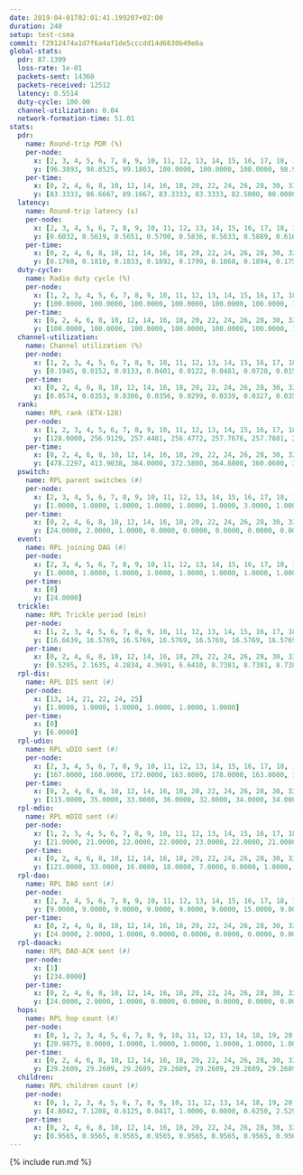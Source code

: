```yaml
---
date: 2019-04-01T02:01:41.199207+02:00
duration: 240
setup: test-csma
commit: f2912474a1d7f6a4af1de5cccdd14d6630b49e6a
global-stats:
  pdr: 87.1309
  loss-rate: 1e-01
  packets-sent: 14360
  packets-received: 12512
  latency: 0.5514
  duty-cycle: 100.00
  channel-utilization: 0.04
  network-formation-time: 51.01
stats:
  pdr:
    name: Round-trip PDR (%)
    per-node:
      x: [2, 3, 4, 5, 6, 7, 8, 9, 10, 11, 12, 13, 14, 15, 16, 17, 18, 19, 20, 21, 22, 23, 24, 25]
      y: [96.3893, 98.8525, 99.1803, 100.0000, 100.0000, 100.0000, 98.9045, 99.4932, 99.8342, 100.0000, 100.0000, 99.8246, 100.0000, 0.0000, 0.0000, 0.0000, 100.0000, 100.0000, 100.0000, 100.0000, 100.0000, 100.0000, 100.0000, 100.0000]
    per-time:
      x: [0, 2, 4, 6, 8, 10, 12, 14, 16, 18, 20, 22, 24, 26, 28, 30, 32, 34, 36, 38, 40, 42, 44, 46, 48, 50, 52, 54, 56, 58, 60, 62, 64, 66, 68, 70, 72, 74, 76, 78, 80, 82, 84, 86, 88, 90, 92, 94, 96, 98, 100, 102, 104, 106, 108, 110, 112, 114, 116, 118, 120, 122, 124, 126, 128, 130, 132, 134, 136, 138, 140, 142, 144, 146, 148, 150, 152, 154, 156, 158, 160, 162, 164, 166, 168, 170, 172, 174, 176, 178, 180, 182, 184, 186, 188, 190, 192, 194, 196, 198, 200, 202, 204, 206, 208, 210, 212, 214, 216, 218, 220, 222, 224, 226, 228, 230, 232, 234, 236, 238, 240]
      y: [83.3333, 86.6667, 89.1667, 83.3333, 83.3333, 82.5000, 80.0000, 94.1667, 84.1667, 78.3333, 85.9504, 84.0336, 84.1667, 76.6667, 91.6667, 89.1667, 88.3333, 87.5000, 85.8333, 81.6667, 87.5000, 86.6667, 89.1667, 87.5000, 87.5000, 90.9091, 86.6667, 90.0000, 84.1667, 89.1667, 88.3333, 85.0000, 85.8333, 86.5546, 85.1240, 91.6667, 85.8333, 87.5000, 88.3333, 88.3333, 87.5000, 89.1667, 85.8333, 85.0000, 83.3333, 91.6667, 90.8333, 83.3333, 89.1667, 88.3333, 87.5000, 90.0000, 86.6667, 88.3333, 90.0000, 85.0000, 83.3333, 82.5000, 86.6667, 91.6667, 93.3333, 92.5000, 84.1667, 85.0000, 86.6667, 88.3333, 90.0000, 90.0000, 90.0000, 82.5000, 90.0000, 84.1667, 87.5000, 90.8333, 87.5000, 85.8333, 80.8333, 91.6667, 89.1667, 83.3333, 90.0000, 92.5000, 88.3333, 85.0000, 91.6667, 85.0000, 86.6667, 83.3333, 91.6667, 85.8333, 85.8333, 80.8333, 84.1667, 88.3333, 88.3333, 85.8333, 90.0000, 88.3333, 90.0000, 93.3333, 92.5000, 85.8333, 88.3333, 85.0000, 85.8333, 90.0000, 81.6667, 90.0000, 85.0000, 88.3333, 90.8333, 85.8333, 89.1667, 80.0000, 90.0000, 89.1667, 88.3333, 88.3333, 90.8333, 83.5443, null]
  latency:
    name: Round-trip latency (s)
    per-node:
      x: [2, 3, 4, 5, 6, 7, 8, 9, 10, 11, 12, 13, 14, 15, 16, 17, 18, 19, 20, 21, 22, 23, 24, 25]
      y: [0.6032, 0.5619, 0.5651, 0.5700, 0.5836, 0.5633, 0.5889, 0.6164, 0.5735, 0.5897, 0.6046, 0.5829, 0.6183, nan, nan, nan, 0.5973, 0.4454, 0.6357, 0.4130, 0.5979, 0.4290, 0.4149, 0.4165]
    per-time:
      x: [0, 2, 4, 6, 8, 10, 12, 14, 16, 18, 20, 22, 24, 26, 28, 30, 32, 34, 36, 38, 40, 42, 44, 46, 48, 50, 52, 54, 56, 58, 60, 62, 64, 66, 68, 70, 72, 74, 76, 78, 80, 82, 84, 86, 88, 90, 92, 94, 96, 98, 100, 102, 104, 106, 108, 110, 112, 114, 116, 118, 120, 122, 124, 126, 128, 130, 132, 134, 136, 138, 140, 142, 144, 146, 148, 150, 152, 154, 156, 158, 160, 162, 164, 166, 168, 170, 172, 174, 176, 178, 180, 182, 184, 186, 188, 190, 192, 194, 196, 198, 200, 202, 204, 206, 208, 210, 212, 214, 216, 218, 220, 222, 224, 226, 228, 230, 232, 234, 236, 238, 240]
      y: [0.1760, 0.1810, 0.1833, 0.1892, 0.1799, 0.1868, 0.1894, 0.1751, 0.1872, 0.1779, 0.1859, 0.2046, 0.1936, 0.1770, 0.1970, 0.1888, 0.1996, 0.1824, 0.1836, 0.1880, 0.1870, 0.1890, 0.2081, 0.1850, 0.1926, 0.1982, 0.1833, 0.1752, 0.1868, 0.1868, 0.1850, 0.1637, 0.1796, 0.1839, 0.1862, 0.1754, 0.1845, 0.1730, 0.1835, 0.1873, 0.1743, 0.1866, 0.1755, 0.1861, 0.1903, 0.1836, 0.1810, 0.1893, 0.1611, 0.1889, 0.1717, 0.1831, 0.1846, 0.1866, 0.1827, 0.1747, 0.1738, 0.1776, 0.1807, 0.1867, 0.1857, 0.1758, 0.1778, 0.3948, 0.9590, 0.9951, 1.0028, 0.9155, 0.9972, 0.9778, 0.9286, 1.0111, 1.0521, 0.9336, 0.9290, 0.8853, 0.8845, 0.9827, 0.9757, 0.8284, 0.9471, 0.9068, 0.9237, 0.9046, 0.9536, 0.8829, 0.9491, 0.9482, 0.8080, 0.8634, 0.8027, 0.8624, 0.7770, 0.7850, 0.8152, 0.8561, 0.6819, 0.7299, 0.7205, 0.7738, 0.6543, 0.7714, 1.1434, 1.1543, 1.1529, 1.1539, 1.1464, 1.1564, 1.1425, 1.1463, 1.1492, 1.1447, 1.1468, 1.1378, 1.1573, 1.1449, 1.1352, 1.1438, 1.1556, 1.1155, null]
  duty-cycle:
    name: Radio duty cycle (%)
    per-node:
      x: [1, 2, 3, 4, 5, 6, 7, 8, 9, 10, 11, 12, 13, 14, 15, 16, 17, 18, 19, 20, 21, 22, 23, 24, 25]
      y: [100.0000, 100.0000, 100.0000, 100.0000, 100.0000, 100.0000, 100.0000, 100.0000, 100.0000, 100.0000, 100.0000, 100.0000, 100.0000, 100.0000, 100.0000, 100.0000, 100.0000, 100.0000, 100.0000, 100.0000, 100.0000, 100.0000, 100.0000, 100.0000, 100.0000]
    per-time:
      x: [0, 2, 4, 6, 8, 10, 12, 14, 16, 18, 20, 22, 24, 26, 28, 30, 32, 34, 36, 38, 40, 42, 44, 46, 48, 50, 52, 54, 56, 58, 60, 62, 64, 66, 68, 70, 72, 74, 76, 78, 80, 82, 84, 86, 88, 90, 92, 94, 96, 98, 100, 102, 104, 106, 108, 110, 112, 114, 116, 118, 120, 122, 124, 126, 128, 130, 132, 134, 136, 138, 140, 142, 144, 146, 148, 150, 152, 154, 156, 158, 160, 162, 164, 166, 168, 170, 172, 174, 176, 178, 180, 182, 184, 186, 188, 190, 192, 194, 196, 198, 200, 202, 204, 206, 208, 210, 212, 214, 216, 218, 220, 222, 224, 226, 228, 230, 232, 234, 236, 238]
      y: [100.0000, 100.0000, 100.0000, 100.0000, 100.0000, 100.0000, 100.0000, 100.0000, 100.0000, 100.0000, 100.0000, 100.0000, 100.0000, 100.0000, 100.0000, 100.0000, 100.0000, 100.0000, 100.0000, 100.0000, 100.0000, 100.0000, 100.0000, 100.0000, 100.0000, 100.0000, 100.0000, 100.0000, 100.0000, 100.0000, 100.0000, 100.0000, 100.0000, 100.0000, 100.0000, 100.0000, 100.0000, 100.0000, 100.0000, 100.0000, 100.0000, 100.0000, 100.0000, 100.0000, 100.0000, 100.0000, 100.0000, 100.0000, 100.0000, 100.0000, 100.0000, 100.0000, 100.0000, 100.0000, 100.0000, 100.0000, 100.0000, 100.0000, 100.0000, 100.0000, 100.0000, 100.0000, 100.0000, 100.0000, 100.0000, 100.0000, 100.0000, 100.0000, 100.0000, 100.0000, 100.0000, 100.0000, 100.0000, 100.0000, 100.0000, 100.0000, 100.0000, 100.0000, 100.0000, 100.0000, 100.0000, 100.0000, 100.0000, 100.0000, 100.0000, 100.0000, 100.0000, 100.0000, 100.0000, 100.0000, 100.0000, 100.0000, 100.0000, 100.0000, 100.0000, 100.0000, 100.0000, 100.0000, 100.0000, 100.0000, 100.0000, 100.0000, 100.0000, 100.0000, 100.0000, 100.0000, 100.0000, 100.0000, 100.0000, 100.0000, 100.0000, 100.0000, 100.0000, 100.0000, 100.0000, 100.0000, 100.0000, 100.0000, 100.0000, 100.0000]
  channel-utilization:
    name: Channel utilization (%)
    per-node:
      x: [1, 2, 3, 4, 5, 6, 7, 8, 9, 10, 11, 12, 13, 14, 15, 16, 17, 18, 19, 20, 21, 22, 23, 24, 25]
      y: [0.1945, 0.0152, 0.0133, 0.0401, 0.0122, 0.0481, 0.0728, 0.0158, 0.0138, 0.0296, 0.0159, 0.0132, 0.0165, 0.0243, 0.1395, 0.0077, 0.0140, 0.0457, 0.0150, 0.0386, 0.0135, 0.0366, 0.0161, 0.0141, 0.0144]
    per-time:
      x: [0, 2, 4, 6, 8, 10, 12, 14, 16, 18, 20, 22, 24, 26, 28, 30, 32, 34, 36, 38, 40, 42, 44, 46, 48, 50, 52, 54, 56, 58, 60, 62, 64, 66, 68, 70, 72, 74, 76, 78, 80, 82, 84, 86, 88, 90, 92, 94, 96, 98, 100, 102, 104, 106, 108, 110, 112, 114, 116, 118, 120, 122, 124, 126, 128, 130, 132, 134, 136, 138, 140, 142, 144, 146, 148, 150, 152, 154, 156, 158, 160, 162, 164, 166, 168, 170, 172, 174, 176, 178, 180, 182, 184, 186, 188, 190, 192, 194, 196, 198, 200, 202, 204, 206, 208, 210, 212, 214, 216, 218, 220, 222, 224, 226, 228, 230, 232, 234, 236, 238]
      y: [0.0574, 0.0353, 0.0386, 0.0356, 0.0299, 0.0339, 0.0327, 0.0353, 0.0352, 0.0335, 0.0326, 0.0361, 0.0353, 0.0307, 0.0424, 0.0392, 0.0379, 0.0338, 0.0294, 0.0346, 0.0311, 0.0348, 0.0379, 0.0385, 0.0334, 0.0421, 0.0372, 0.0335, 0.0416, 0.0385, 0.0376, 0.0341, 0.0297, 0.0378, 0.0350, 0.0375, 0.0332, 0.0321, 0.0345, 0.0339, 0.0371, 0.0358, 0.0373, 0.0397, 0.0356, 0.0361, 0.0366, 0.0345, 0.0346, 0.0337, 0.0339, 0.0349, 0.0352, 0.0353, 0.0379, 0.0334, 0.0330, 0.0366, 0.0341, 0.0361, 0.0367, 0.0349, 0.0360, 0.0331, 0.0333, 0.0341, 0.0358, 0.0363, 0.0378, 0.0318, 0.0360, 0.0346, 0.0367, 0.0358, 0.0339, 0.0342, 0.0341, 0.0335, 0.0347, 0.0337, 0.0354, 0.0333, 0.0387, 0.0328, 0.0361, 0.0347, 0.0334, 0.0333, 0.0349, 0.0356, 0.0317, 0.0361, 0.0310, 0.0349, 0.0333, 0.0327, 0.0337, 0.0364, 0.0354, 0.0354, 0.0361, 0.0374, 0.0355, 0.0318, 0.0360, 0.0357, 0.0331, 0.0341, 0.0344, 0.0331, 0.0364, 0.0336, 0.0338, 0.0360, 0.0349, 0.0373, 0.0349, 0.0359, 0.0336, 0.0314]
  rank:
    name: RPL rank (ETX-128)
    per-node:
      x: [1, 2, 3, 4, 5, 6, 7, 8, 9, 10, 11, 12, 13, 14, 15, 16, 17, 18, 19, 20, 21, 22, 23, 24, 25]
      y: [128.0000, 256.9129, 257.4481, 256.4772, 257.7676, 257.7801, 257.3154, 644.0041, 387.1950, 257.7220, 391.8843, 387.8306, 386.6736, 388.0785, 269.1992, 387.4421, 388.9050, 391.2149, 521.8115, 399.2531, 520.9549, 397.4772, 529.3862, 524.0165, 529.7603]
    per-time:
      x: [0, 2, 4, 6, 8, 10, 12, 14, 16, 18, 20, 22, 24, 26, 28, 30, 32, 34, 36, 38, 40, 42, 44, 46, 48, 50, 52, 54, 56, 58, 60, 62, 64, 66, 68, 70, 72, 74, 76, 78, 80, 82, 84, 86, 88, 90, 92, 94, 96, 98, 100, 102, 104, 106, 108, 110, 112, 114, 116, 118, 120, 122, 124, 126, 128, 130, 132, 134, 136, 138, 140, 142, 144, 146, 148, 150, 152, 154, 156, 158, 160, 162, 164, 166, 168, 170, 172, 174, 176, 178, 180, 182, 184, 186, 188, 190, 192, 194, 196, 198, 200, 202, 204, 206, 208, 210, 212, 214, 216, 218, 220, 222, 224, 226, 228, 230, 232, 234, 236, 238]
      y: [478.2297, 413.9038, 384.0000, 372.5800, 364.8800, 360.0600, 358.0400, 356.2200, 354.9000, 355.0600, 355.8400, 355.3600, 355.9800, 354.5800, 1619.0962, 365.4600, 365.3600, 365.5400, 367.5200, 364.7255, 362.6600, 361.9800, 360.0400, 360.4800, 360.8800, 361.6600, 360.2400, 360.1400, 360.2200, 362.8600, 361.4600, 362.2000, 364.5200, 363.0800, 365.7200, 368.2000, 368.6200, 369.8200, 368.2200, 372.2157, 367.4600, 365.4902, 366.0800, 367.9216, 367.4231, 366.8400, 366.1176, 364.8846, 363.1600, 364.5600, 363.8400, 363.1400, 362.5200, 362.8800, 368.4615, 361.6200, 364.6863, 361.8400, 361.5000, 361.5600, 361.2400, 360.3800, 360.1800, 361.3000, 364.3137, 360.4000, 360.8200, 360.4800, 360.5000, 361.3800, 363.2800, 365.4902, 365.4706, 361.9200, 362.7800, 362.5400, 362.3800, 362.4600, 362.3400, 362.6800, 362.2200, 361.6800, 361.9000, 365.2941, 363.3000, 362.9800, 362.9000, 362.5800, 363.6800, 363.5200, 362.4200, 362.2800, 362.2600, 364.5800, 364.2000, 363.9800, 364.1200, 364.3000, 366.0588, 362.4800, 363.1000, 363.5600, 363.1000, 362.4600, 362.8039, 359.9400, 360.4200, 360.2200, 360.5000, 360.8400, 359.5800, 359.1000, 361.0200, 361.0000, 360.0400, 360.0600, 360.1400, 360.3200, 359.9000, 360.1400]
  pswitch:
    name: RPL parent switches (#)
    per-node:
      x: [2, 3, 4, 5, 6, 7, 8, 9, 10, 11, 12, 13, 14, 15, 16, 17, 18, 19, 20, 21, 22, 23, 24, 25]
      y: [1.0000, 1.0000, 1.0000, 1.0000, 1.0000, 1.0000, 3.0000, 1.0000, 1.0000, 2.0000, 2.0000, 2.0000, 2.0000, 1.0000, 2.0000, 2.0000, 2.0000, 4.0000, 1.0000, 4.0000, 1.0000, 6.0000, 2.0000, 2.0000]
    per-time:
      x: [0, 2, 4, 6, 8, 10, 12, 14, 16, 18, 20, 22, 24, 26, 28, 30, 32, 34, 36, 38, 40, 42, 44, 46, 48, 50, 52, 54, 56, 58, 60, 62, 64, 66, 68, 70, 72, 74, 76, 78, 80, 82, 84, 86, 88, 90, 92, 94, 96, 98, 100, 102, 104, 106, 108, 110, 112, 114, 116, 118, 120, 122, 124, 126, 128, 130, 132, 134, 136, 138, 140, 142, 144, 146, 148, 150, 152, 154, 156, 158, 160, 162, 164, 166, 168, 170, 172, 174, 176, 178, 180, 182, 184, 186, 188, 190, 192, 194, 196, 198, 200, 202, 204, 206, 208]
      y: [24.0000, 2.0000, 1.0000, 0.0000, 0.0000, 0.0000, 0.0000, 0.0000, 0.0000, 0.0000, 0.0000, 0.0000, 0.0000, 0.0000, 1.0000, 0.0000, 0.0000, 0.0000, 0.0000, 1.0000, 0.0000, 0.0000, 0.0000, 0.0000, 0.0000, 0.0000, 0.0000, 0.0000, 0.0000, 0.0000, 0.0000, 0.0000, 0.0000, 0.0000, 0.0000, 0.0000, 0.0000, 0.0000, 0.0000, 1.0000, 0.0000, 1.0000, 0.0000, 1.0000, 2.0000, 0.0000, 1.0000, 2.0000, 0.0000, 0.0000, 0.0000, 0.0000, 0.0000, 0.0000, 2.0000, 0.0000, 1.0000, 0.0000, 0.0000, 0.0000, 0.0000, 0.0000, 0.0000, 0.0000, 1.0000, 0.0000, 0.0000, 0.0000, 0.0000, 0.0000, 0.0000, 1.0000, 1.0000, 0.0000, 0.0000, 0.0000, 0.0000, 0.0000, 0.0000, 0.0000, 0.0000, 0.0000, 0.0000, 1.0000, 0.0000, 0.0000, 0.0000, 0.0000, 0.0000, 0.0000, 0.0000, 0.0000, 0.0000, 0.0000, 0.0000, 0.0000, 0.0000, 0.0000, 1.0000, 0.0000, 0.0000, 0.0000, 0.0000, 0.0000, 1.0000]
  event:
    name: RPL joining DAG (#)
    per-node:
      x: [2, 3, 4, 5, 6, 7, 8, 9, 10, 11, 12, 13, 14, 15, 16, 17, 18, 19, 20, 21, 22, 23, 24, 25]
      y: [1.0000, 1.0000, 1.0000, 1.0000, 1.0000, 1.0000, 1.0000, 1.0000, 1.0000, 1.0000, 1.0000, 1.0000, 1.0000, 1.0000, 1.0000, 1.0000, 1.0000, 1.0000, 1.0000, 1.0000, 1.0000, 1.0000, 1.0000, 1.0000]
    per-time:
      x: [0]
      y: [24.0000]
  trickle:
    name: RPL Trickle period (min)
    per-node:
      x: [1, 2, 3, 4, 5, 6, 7, 8, 9, 10, 11, 12, 13, 14, 15, 16, 17, 18, 19, 20, 21, 22, 23, 24, 25]
      y: [16.6639, 16.5769, 16.5769, 16.5769, 16.5769, 16.5769, 16.5769, 15.7352, 16.5769, 16.5769, 16.5806, 16.5806, 16.5795, 16.5795, 16.5769, 16.5795, 16.5795, 16.5795, 16.5197, 16.5758, 16.5510, 16.5758, 16.5319, 16.5338, 16.4802]
    per-time:
      x: [0, 2, 4, 6, 8, 10, 12, 14, 16, 18, 20, 22, 24, 26, 28, 30, 32, 34, 36, 38, 40, 42, 44, 46, 48, 50, 52, 54, 56, 58, 60, 62, 64, 66, 68, 70, 72, 74, 76, 78, 80, 82, 84, 86, 88, 90, 92, 94, 96, 98, 100, 102, 104, 106, 108, 110, 112, 114, 116, 118, 120, 122, 124, 126, 128, 130, 132, 134, 136, 138, 140, 142, 144, 146, 148, 150, 152, 154, 156, 158, 160, 162, 164, 166, 168, 170, 172, 174, 176, 178, 180, 182, 184, 186, 188, 190, 192, 194, 196, 198, 200, 202, 204, 206, 208, 210, 212, 214, 216, 218, 220, 222, 224, 226, 228, 230, 232, 234, 236, 238]
      y: [0.5295, 2.1635, 4.2834, 4.3691, 6.6410, 8.7381, 8.7381, 8.7381, 12.5829, 17.4763, 17.4763, 17.4763, 17.4763, 17.4763, 17.1507, 16.8428, 16.9083, 16.9520, 16.9520, 16.9623, 17.1267, 17.1267, 17.1267, 17.4763, 17.4763, 17.4763, 17.4763, 17.4763, 17.4763, 17.4763, 17.4763, 17.4763, 17.4763, 17.4763, 17.4763, 17.4763, 17.4763, 17.4763, 17.4763, 17.4763, 17.4763, 17.4763, 17.4763, 17.4763, 17.4763, 17.4763, 17.4763, 17.4763, 17.4763, 17.4763, 17.4763, 17.4763, 17.4763, 17.4763, 17.4763, 17.4763, 17.4763, 17.4763, 17.4763, 17.4763, 17.4763, 17.4763, 17.4763, 17.4763, 17.4763, 17.4763, 17.4763, 17.4763, 17.4763, 17.4763, 17.4763, 17.4763, 17.4763, 17.4763, 17.4763, 17.4763, 17.4763, 17.4763, 17.4763, 17.4763, 17.4763, 17.4763, 17.4763, 17.4763, 17.4763, 17.4763, 17.4763, 17.4763, 17.4763, 17.4763, 17.4763, 17.4763, 17.4763, 17.4763, 17.4763, 17.4763, 17.4763, 17.4763, 17.4763, 17.4763, 17.4763, 17.4763, 17.4763, 17.4763, 17.4763, 17.4763, 17.4763, 17.4763, 17.4763, 17.4763, 17.4763, 17.4763, 17.4763, 17.4763, 17.4763, 17.4763, 17.4763, 17.4763, 17.4763, 17.4763]
  rpl-dis:
    name: RPL DIS sent (#)
    per-node:
      x: [13, 14, 21, 22, 24, 25]
      y: [1.0000, 1.0000, 1.0000, 1.0000, 1.0000, 1.0000]
    per-time:
      x: [0]
      y: [6.0000]
  rpl-udio:
    name: RPL uDIO sent (#)
    per-node:
      x: [2, 3, 4, 5, 6, 7, 8, 9, 10, 11, 12, 13, 14, 15, 16, 17, 18, 19, 20, 21, 22, 23, 24, 25]
      y: [167.0000, 160.0000, 172.0000, 163.0000, 178.0000, 163.0000, 165.0000, 166.0000, 166.0000, 171.0000, 163.0000, 165.0000, 163.0000, 142.0000, 181.0000, 176.0000, 165.0000, 173.0000, 167.0000, 162.0000, 163.0000, 158.0000, 172.0000, 167.0000]
    per-time:
      x: [0, 2, 4, 6, 8, 10, 12, 14, 16, 18, 20, 22, 24, 26, 28, 30, 32, 34, 36, 38, 40, 42, 44, 46, 48, 50, 52, 54, 56, 58, 60, 62, 64, 66, 68, 70, 72, 74, 76, 78, 80, 82, 84, 86, 88, 90, 92, 94, 96, 98, 100, 102, 104, 106, 108, 110, 112, 114, 116, 118, 120, 122, 124, 126, 128, 130, 132, 134, 136, 138, 140, 142, 144, 146, 148, 150, 152, 154, 156, 158, 160, 162, 164, 166, 168, 170, 172, 174, 176, 178, 180, 182, 184, 186, 188, 190, 192, 194, 196, 198, 200, 202, 204, 206, 208, 210, 212, 214, 216, 218, 220, 222, 224, 226, 228, 230, 232, 234, 236, 238, 240]
      y: [115.0000, 35.0000, 33.0000, 36.0000, 32.0000, 34.0000, 34.0000, 33.0000, 35.0000, 40.0000, 25.0000, 35.0000, 29.0000, 33.0000, 31.0000, 28.0000, 33.0000, 34.0000, 29.0000, 29.0000, 34.0000, 33.0000, 30.0000, 34.0000, 35.0000, 29.0000, 30.0000, 32.0000, 31.0000, 31.0000, 33.0000, 32.0000, 32.0000, 31.0000, 35.0000, 32.0000, 36.0000, 32.0000, 31.0000, 34.0000, 33.0000, 33.0000, 34.0000, 29.0000, 34.0000, 35.0000, 32.0000, 30.0000, 30.0000, 31.0000, 28.0000, 32.0000, 38.0000, 33.0000, 32.0000, 36.0000, 27.0000, 33.0000, 33.0000, 35.0000, 29.0000, 34.0000, 34.0000, 33.0000, 32.0000, 35.0000, 32.0000, 35.0000, 33.0000, 27.0000, 33.0000, 37.0000, 32.0000, 33.0000, 34.0000, 32.0000, 32.0000, 28.0000, 38.0000, 36.0000, 30.0000, 33.0000, 33.0000, 29.0000, 36.0000, 32.0000, 33.0000, 38.0000, 28.0000, 33.0000, 31.0000, 31.0000, 29.0000, 35.0000, 34.0000, 30.0000, 33.0000, 34.0000, 31.0000, 39.0000, 31.0000, 28.0000, 40.0000, 29.0000, 32.0000, 28.0000, 34.0000, 29.0000, 30.0000, 32.0000, 36.0000, 34.0000, 31.0000, 37.0000, 33.0000, 33.0000, 33.0000, 33.0000, 28.0000, 33.0000, 5.0000]
  rpl-mdio:
    name: RPL mDIO sent (#)
    per-node:
      x: [1, 2, 3, 4, 5, 6, 7, 8, 9, 10, 11, 12, 13, 14, 15, 16, 17, 18, 19, 20, 21, 22, 23, 24, 25]
      y: [21.0000, 21.0000, 22.0000, 22.0000, 23.0000, 22.0000, 21.0000, 29.0000, 20.0000, 22.0000, 21.0000, 20.0000, 21.0000, 21.0000, 24.0000, 20.0000, 22.0000, 21.0000, 22.0000, 21.0000, 21.0000, 21.0000, 21.0000, 21.0000, 20.0000]
    per-time:
      x: [0, 2, 4, 6, 8, 10, 12, 14, 16, 18, 20, 22, 24, 26, 28, 30, 32, 34, 36, 38, 40, 42, 44, 46, 48, 50, 52, 54, 56, 58, 60, 62, 64, 66, 68, 70, 72, 74, 76, 78, 80, 82, 84, 86, 88, 90, 92, 94, 96, 98, 100, 102, 104, 106, 108, 110, 112, 114, 116, 118, 120, 122, 124, 126, 128, 130, 132, 134, 136, 138, 140, 142, 144, 146, 148, 150, 152, 154, 156, 158, 160, 162, 164, 166, 168, 170, 172, 174, 176, 178, 180, 182, 184, 186, 188, 190, 192, 194, 196, 198, 200, 202, 204, 206, 208, 210, 212, 214, 216, 218, 220, 222, 224, 226, 228, 230, 232, 234, 236, 238]
      y: [121.0000, 33.0000, 16.0000, 18.0000, 7.0000, 0.0000, 1.0000, 14.0000, 10.0000, 0.0000, 0.0000, 0.0000, 0.0000, 4.0000, 9.0000, 4.0000, 10.0000, 4.0000, 1.0000, 0.0000, 0.0000, 0.0000, 6.0000, 9.0000, 4.0000, 5.0000, 1.0000, 0.0000, 0.0000, 0.0000, 1.0000, 8.0000, 5.0000, 6.0000, 5.0000, 0.0000, 0.0000, 0.0000, 0.0000, 3.0000, 5.0000, 7.0000, 8.0000, 2.0000, 0.0000, 0.0000, 1.0000, 0.0000, 3.0000, 7.0000, 3.0000, 8.0000, 3.0000, 0.0000, 0.0000, 0.0000, 1.0000, 9.0000, 8.0000, 4.0000, 1.0000, 2.0000, 0.0000, 0.0000, 0.0000, 5.0000, 7.0000, 2.0000, 5.0000, 6.0000, 0.0000, 0.0000, 0.0000, 0.0000, 1.0000, 6.0000, 10.0000, 4.0000, 4.0000, 0.0000, 0.0000, 1.0000, 0.0000, 5.0000, 5.0000, 5.0000, 4.0000, 5.0000, 0.0000, 0.0000, 1.0000, 0.0000, 8.0000, 4.0000, 5.0000, 6.0000, 1.0000, 0.0000, 0.0000, 0.0000, 2.0000, 5.0000, 11.0000, 3.0000, 4.0000, 0.0000, 0.0000, 0.0000, 0.0000, 0.0000, 4.0000, 6.0000, 7.0000, 8.0000, 0.0000, 0.0000, 0.0000, 0.0000, 5.0000, 8.0000]
  rpl-dao:
    name: RPL DAO sent (#)
    per-node:
      x: [2, 3, 4, 5, 6, 7, 8, 9, 10, 11, 12, 13, 14, 15, 16, 17, 18, 19, 20, 21, 22, 23, 24, 25]
      y: [9.0000, 9.0000, 9.0000, 9.0000, 9.0000, 9.0000, 15.0000, 9.0000, 9.0000, 10.0000, 9.0000, 10.0000, 10.0000, 9.0000, 10.0000, 10.0000, 10.0000, 11.0000, 9.0000, 10.0000, 9.0000, 11.0000, 9.0000, 10.0000]
    per-time:
      x: [0, 2, 4, 6, 8, 10, 12, 14, 16, 18, 20, 22, 24, 26, 28, 30, 32, 34, 36, 38, 40, 42, 44, 46, 48, 50, 52, 54, 56, 58, 60, 62, 64, 66, 68, 70, 72, 74, 76, 78, 80, 82, 84, 86, 88, 90, 92, 94, 96, 98, 100, 102, 104, 106, 108, 110, 112, 114, 116, 118, 120, 122, 124, 126, 128, 130, 132, 134, 136, 138, 140, 142, 144, 146, 148, 150, 152, 154, 156, 158, 160, 162, 164, 166, 168, 170, 172, 174, 176, 178, 180, 182, 184, 186, 188, 190, 192, 194, 196, 198, 200, 202, 204, 206, 208, 210, 212, 214, 216, 218, 220, 222, 224, 226, 228, 230, 232, 234, 236, 238]
      y: [24.0000, 2.0000, 1.0000, 0.0000, 0.0000, 0.0000, 0.0000, 0.0000, 0.0000, 0.0000, 0.0000, 0.0000, 0.0000, 0.0000, 26.0000, 1.0000, 2.0000, 0.0000, 0.0000, 1.0000, 0.0000, 0.0000, 0.0000, 0.0000, 0.0000, 0.0000, 0.0000, 0.0000, 19.0000, 1.0000, 3.0000, 0.0000, 0.0000, 0.0000, 1.0000, 0.0000, 0.0000, 0.0000, 0.0000, 1.0000, 0.0000, 1.0000, 16.0000, 4.0000, 3.0000, 1.0000, 1.0000, 2.0000, 1.0000, 0.0000, 0.0000, 0.0000, 0.0000, 0.0000, 3.0000, 1.0000, 6.0000, 7.0000, 1.0000, 2.0000, 1.0000, 0.0000, 3.0000, 0.0000, 1.0000, 0.0000, 0.0000, 0.0000, 3.0000, 0.0000, 4.0000, 10.0000, 1.0000, 3.0000, 1.0000, 0.0000, 3.0000, 0.0000, 0.0000, 0.0000, 0.0000, 0.0000, 2.0000, 1.0000, 2.0000, 9.0000, 3.0000, 3.0000, 1.0000, 0.0000, 3.0000, 0.0000, 0.0000, 0.0000, 0.0000, 0.0000, 0.0000, 2.0000, 4.0000, 4.0000, 7.0000, 2.0000, 2.0000, 0.0000, 1.0000, 3.0000, 0.0000, 0.0000, 0.0000, 0.0000, 0.0000, 1.0000, 2.0000, 5.0000, 7.0000, 3.0000, 1.0000, 1.0000, 1.0000, 3.0000]
  rpl-daoack:
    name: RPL DAO-ACK sent (#)
    per-node:
      x: [1]
      y: [234.0000]
    per-time:
      x: [0, 2, 4, 6, 8, 10, 12, 14, 16, 18, 20, 22, 24, 26, 28, 30, 32, 34, 36, 38, 40, 42, 44, 46, 48, 50, 52, 54, 56, 58, 60, 62, 64, 66, 68, 70, 72, 74, 76, 78, 80, 82, 84, 86, 88, 90, 92, 94, 96, 98, 100, 102, 104, 106, 108, 110, 112, 114, 116, 118, 120, 122, 124, 126, 128, 130, 132, 134, 136, 138, 140, 142, 144, 146, 148, 150, 152, 154, 156, 158, 160, 162, 164, 166, 168, 170, 172, 174, 176, 178, 180, 182, 184, 186, 188, 190, 192, 194, 196, 198, 200, 202, 204, 206, 208, 210, 212, 214, 216, 218, 220, 222, 224, 226, 228, 230, 232, 234, 236, 238]
      y: [24.0000, 2.0000, 1.0000, 0.0000, 0.0000, 0.0000, 0.0000, 0.0000, 0.0000, 0.0000, 0.0000, 0.0000, 0.0000, 0.0000, 26.0000, 1.0000, 2.0000, 0.0000, 0.0000, 1.0000, 0.0000, 0.0000, 0.0000, 0.0000, 0.0000, 0.0000, 0.0000, 0.0000, 19.0000, 1.0000, 3.0000, 0.0000, 0.0000, 0.0000, 1.0000, 0.0000, 0.0000, 0.0000, 0.0000, 1.0000, 0.0000, 1.0000, 16.0000, 4.0000, 3.0000, 1.0000, 1.0000, 2.0000, 1.0000, 0.0000, 0.0000, 0.0000, 0.0000, 0.0000, 3.0000, 1.0000, 6.0000, 7.0000, 1.0000, 2.0000, 1.0000, 0.0000, 3.0000, 0.0000, 1.0000, 0.0000, 0.0000, 0.0000, 3.0000, 1.0000, 3.0000, 10.0000, 1.0000, 3.0000, 1.0000, 0.0000, 3.0000, 0.0000, 0.0000, 0.0000, 0.0000, 0.0000, 2.0000, 1.0000, 2.0000, 9.0000, 3.0000, 3.0000, 1.0000, 0.0000, 3.0000, 0.0000, 0.0000, 0.0000, 0.0000, 0.0000, 0.0000, 2.0000, 4.0000, 4.0000, 7.0000, 2.0000, 2.0000, 0.0000, 1.0000, 3.0000, 0.0000, 0.0000, 0.0000, 0.0000, 0.0000, 1.0000, 2.0000, 5.0000, 7.0000, 3.0000, 1.0000, 1.0000, 1.0000, 3.0000]
  hops:
    name: RPL hop count (#)
    per-node:
      x: [0, 1, 2, 3, 4, 5, 6, 7, 8, 9, 10, 11, 12, 13, 14, 18, 19, 20, 21, 22, 23, 24, 25]
      y: [20.9875, 0.0000, 1.0000, 1.0000, 1.0000, 1.0000, 1.0000, 1.0000, 1.8792, 2.0000, 1.0000, 19.7625, 18.7417, 20.1708, 20.9958, 20.3750, 21.6083, 21.6000, 21.6667, 21.6000, 22.2125, 21.6625, 21.0000]
    per-time:
      x: [0, 2, 4, 6, 8, 10, 12, 14, 16, 18, 20, 22, 24, 26, 28, 30, 32, 34, 36, 38, 40, 42, 44, 46, 48, 50, 52, 54, 56, 58, 60, 62, 64, 66, 68, 70, 72, 74, 76, 78, 80, 82, 84, 86, 88, 90, 92, 94, 96, 98, 100, 102, 104, 106, 108, 110, 112, 114, 116, 118, 120, 122, 124, 126, 128, 130, 132, 134, 136, 138, 140, 142, 144, 146, 148, 150, 152, 154, 156, 158, 160, 162, 164, 166, 168, 170, 172, 174, 176, 178, 180, 182, 184, 186, 188, 190, 192, 194, 196, 198, 200, 202, 204, 206, 208, 210, 212, 214, 216, 218, 220, 222, 224, 226, 228, 230, 232, 234, 236, 238]
      y: [29.2609, 29.2609, 29.2609, 29.2609, 29.2609, 29.2609, 29.2609, 29.2609, 29.2609, 29.2609, 29.2609, 29.2609, 29.2609, 29.2609, 29.3043, 29.3043, 29.3043, 29.3043, 29.3043, 29.3043, 29.3043, 29.3043, 29.3043, 29.3043, 29.3043, 29.3043, 29.3043, 29.3043, 29.3043, 29.3043, 29.3043, 29.3043, 29.3043, 29.3043, 29.3043, 29.3043, 29.3043, 29.3043, 29.3043, 29.3043, 28.5942, 27.1739, 27.1739, 25.0435, 20.8043, 18.6957, 2.1304, 2.0435, 2.0435, 2.0435, 2.0435, 2.0435, 2.0435, 2.0217, 1.9565, 1.9565, 1.9565, 1.9565, 1.9565, 1.9565, 1.9565, 1.9565, 1.9565, 1.9565, 1.9565, 1.9565, 1.9565, 1.9565, 1.9565, 1.9565, 1.9565, 1.9565, 1.9565, 1.9565, 1.9565, 1.9565, 1.9565, 1.9565, 1.9565, 1.9565, 1.9565, 1.9565, 1.9565, 1.9565, 1.9565, 1.9565, 1.9565, 1.9565, 1.9565, 1.9565, 1.9565, 1.9565, 1.9565, 1.9565, 1.9565, 1.9565, 1.9565, 1.9565, 1.9565, 1.9565, 1.9565, 1.9565, 1.9565, 1.9565, 1.9565, 1.9565, 1.9565, 1.9565, 1.9565, 1.9565, 1.9565, 1.9565, 1.9565, 1.9565, 1.9565, 1.9565, 1.9565, 1.9565, 1.9565, 1.9565]
  children:
    name: RPL children count (#)
    per-node:
      x: [0, 1, 2, 3, 4, 5, 6, 7, 8, 9, 10, 11, 12, 13, 14, 18, 19, 20, 21, 22, 23, 24, 25]
      y: [4.8042, 7.1208, 0.6125, 0.0417, 1.0000, 0.0000, 0.6250, 2.5292, 0.0000, 0.0000, 0.8375, 0.0000, 0.0000, 0.1292, 0.5417, 1.5333, 0.0167, 1.0667, 0.0000, 1.1417, 0.0000, 0.0000, 0.0000]
    per-time:
      x: [0, 2, 4, 6, 8, 10, 12, 14, 16, 18, 20, 22, 24, 26, 28, 30, 32, 34, 36, 38, 40, 42, 44, 46, 48, 50, 52, 54, 56, 58, 60, 62, 64, 66, 68, 70, 72, 74, 76, 78, 80, 82, 84, 86, 88, 90, 92, 94, 96, 98, 100, 102, 104, 106, 108, 110, 112, 114, 116, 118, 120, 122, 124, 126, 128, 130, 132, 134, 136, 138, 140, 142, 144, 146, 148, 150, 152, 154, 156, 158, 160, 162, 164, 166, 168, 170, 172, 174, 176, 178, 180, 182, 184, 186, 188, 190, 192, 194, 196, 198, 200, 202, 204, 206, 208, 210, 212, 214, 216, 218, 220, 222, 224, 226, 228, 230, 232, 234, 236, 238]
      y: [0.9565, 0.9565, 0.9565, 0.9565, 0.9565, 0.9565, 0.9565, 0.9565, 0.9565, 0.9565, 0.9565, 0.9565, 0.9565, 0.9565, 0.9565, 0.9565, 0.9565, 0.9565, 0.9565, 0.9565, 0.9565, 0.9565, 0.9565, 0.9565, 0.9565, 0.9565, 0.9565, 0.9565, 0.9565, 0.9565, 0.9565, 0.9565, 0.9565, 0.9565, 0.9565, 0.9565, 0.9565, 0.9565, 0.9565, 0.9565, 0.9565, 0.9565, 0.9565, 0.9565, 0.9565, 0.9565, 0.9565, 0.9565, 0.9565, 0.9565, 0.9565, 0.9565, 0.9565, 0.9565, 0.9565, 0.9565, 0.9565, 0.9565, 0.9565, 0.9565, 0.9565, 0.9565, 0.9565, 0.9565, 0.9565, 0.9565, 0.9565, 0.9565, 0.9565, 0.9565, 0.9565, 0.9565, 0.9565, 0.9565, 0.9565, 0.9565, 0.9565, 0.9565, 0.9565, 0.9565, 0.9565, 0.9565, 0.9565, 0.9565, 0.9565, 0.9565, 0.9565, 0.9565, 0.9565, 0.9565, 0.9565, 0.9565, 0.9565, 0.9565, 0.9565, 0.9565, 0.9565, 0.9565, 0.9565, 0.9565, 0.9565, 0.9565, 0.9565, 0.9565, 0.9565, 0.9565, 0.9565, 0.9565, 0.9565, 0.9565, 0.9565, 0.9565, 0.9565, 0.9565, 0.9565, 0.9565, 0.9565, 0.9565, 0.9565, 0.9565]
---
```


{% include run.md %}

